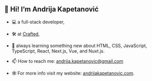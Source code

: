 ## 👋 Hi! I’m Andrija Kapetanović

- :computer: a full-stack developer,
- :hammer_and_wrench: at [Crafted](https://craftedup.com/),
- 🌱 always learning something new about HTML, CSS, JavaScript, TypeScript, React, Next.js, Vue, and Nuxt.js.

- 📫 How to reach me: andrija.kapetanovic@gmail.com
- 🕸️ For more info visit my website: [andrijakapetanovic.com](https://www.andrijakapetanovic.com/).

<!---
akapetano/akapetano is a ✨ special ✨ repository because its `README.md` (this file) appears on your GitHub profile.
You can click the Preview link to take a look at your changes.
--->
